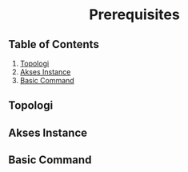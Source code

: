 <div align=center>

# Prerequisites

</div>

## Table of Contents

1. [Topologi](#topologi)
2. [Akses Instance](#akses-instance)
3. [Basic Command](#basic-command)

## Topologi

## Akses Instance

## Basic Command